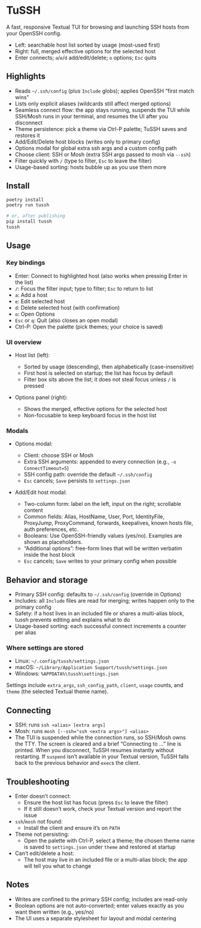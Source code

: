 # TuSSH

A fast, responsive Textual TUI for browsing and launching SSH hosts from your OpenSSH config.

- Left: searchable host list sorted by usage (most-used first)
- Right: full, merged effective options for the selected host
- Enter connects; `a`/`e`/`d` add/edit/delete; `o` options; `Esc` quits

## Highlights

- Reads `~/.ssh/config` (plus `Include` globs); applies OpenSSH “first match wins”
- Lists only explicit aliases (wildcards still affect merged options)
- Seamless connect flow: the app stays running, suspends the TUI while SSH/Mosh
  runs in your terminal, and resumes the UI after you disconnect
- Theme persistence: pick a theme via Ctrl-P palette; TuSSH saves and restores it
- Add/Edit/Delete host blocks (writes only to primary config)
- Options modal for global extra ssh args and a custom config path
- Choose client: SSH or Mosh (extra SSH args passed to mosh via `--ssh`)
- Filter quickly with `/` (type to filter, `Esc` to leave the filter)
- Usage-based sorting: hosts bubble up as you use them more

## Install

```bash
poetry install
poetry run tussh

# or, after publishing
pip install tussh
tussh
```

## Usage

### Key bindings

- Enter: Connect to highlighted host (also works when pressing Enter in the list)
- `/`: Focus the filter input; type to filter; `Esc` to return to list
- `a`: Add a host
- `e`: Edit selected host
- `d`: Delete selected host (with confirmation)
- `o`: Open Options
- `Esc` or `q`: Quit (also closes an open modal)
- Ctrl-P: Open the palette (pick themes; your choice is saved)

### UI overview

- Host list (left):
  - Sorted by usage (descending), then alphabetically (case-insensitive)
  - First host is selected on startup; the list has focus by default
  - Filter box sits above the list; it does not steal focus unless `/` is pressed

- Options panel (right):
  - Shows the merged, effective options for the selected host
  - Non-focusable to keep keyboard focus in the host list

### Modals

- Options modal:
  - Client: choose SSH or Mosh
  - Extra SSH arguments: appended to every connection (e.g., `-o ConnectTimeout=5`)
  - SSH config path: override the default `~/.ssh/config`
  - `Esc` cancels; `Save` persists to `settings.json`

- Add/Edit host modal:
  - Two-column form: label on the left, input on the right; scrollable content
  - Common fields: Alias, HostName, User, Port, IdentityFile, ProxyJump, ProxyCommand, forwards, keepalives, known hosts file, auth preferences, etc.
  - Booleans: Use OpenSSH-friendly values (yes/no). Examples are shown as placeholders.
  - “Additional options”: free-form lines that will be written verbatim inside the host block
  - `Esc` cancels; `Save` writes to your primary config when possible

## Behavior and storage

- Primary SSH config: defaults to `~/.ssh/config` (override in Options)
- Includes: all `Include` files are read for merging; writes happen only to the primary config
- Safety: if a host lives in an included file or shares a multi-alias block, tussh prevents editing and explains what to do
- Usage-based sorting: each successful connect increments a counter per alias

### Where settings are stored

- Linux: `~/.config/tussh/settings.json`
- macOS: `~/Library/Application Support/tussh/settings.json`
- Windows: `%APPDATA%\tussh\settings.json`

Settings include `extra_args`, `ssh_config_path`, `client`, `usage` counts, and
`theme` (the selected Textual theme name).

## Connecting

- SSH: runs `ssh <alias> [extra args]`
- Mosh: runs `mosh [--ssh="ssh <extra args>"] <alias>`
- The TUI is suspended while the connection runs, so SSH/Mosh owns the TTY.
  The screen is cleared and a brief “Connecting to <alias> …” line is printed.
  When you disconnect, TuSSH resumes instantly without restarting.
  If `suspend` isn’t available in your Textual version, TuSSH falls back to
  the previous behavior and `exec`s the client.

## Troubleshooting

- Enter doesn’t connect:
  - Ensure the host list has focus (press `Esc` to leave the filter)
  - If it still doesn’t work, check your Textual version and report the issue
- `ssh`/`mosh` not found:
  - Install the client and ensure it’s on `PATH`
- Theme not persisting:
  - Open the palette with Ctrl-P, select a theme; the chosen theme name is
    saved to `settings.json` under `theme` and restored at startup
- Can’t edit/delete a host:
  - The host may live in an included file or a multi-alias block; the app will tell you what to change

## Notes

- Writes are confined to the primary SSH config; includes are read-only
- Boolean options are not auto-converted; enter values exactly as you want them written (e.g., yes/no)
- The UI uses a separate stylesheet for layout and modal centering
